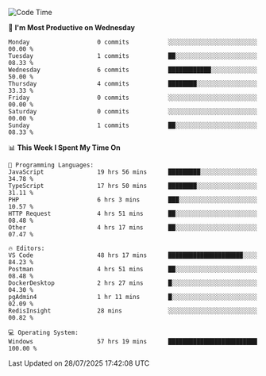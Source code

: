 <!--START_SECTION:waka-->
![Code Time](http://img.shields.io/badge/Code%20Time-5%2C406%20hrs%204%20mins-blue)

📅 **I'm Most Productive on Wednesday** 

```text
Monday                   0 commits           ░░░░░░░░░░░░░░░░░░░░░░░░░   00.00 % 
Tuesday                  1 commits           ██░░░░░░░░░░░░░░░░░░░░░░░   08.33 % 
Wednesday                6 commits           ████████████░░░░░░░░░░░░░   50.00 % 
Thursday                 4 commits           ████████░░░░░░░░░░░░░░░░░   33.33 % 
Friday                   0 commits           ░░░░░░░░░░░░░░░░░░░░░░░░░   00.00 % 
Saturday                 0 commits           ░░░░░░░░░░░░░░░░░░░░░░░░░   00.00 % 
Sunday                   1 commits           ██░░░░░░░░░░░░░░░░░░░░░░░   08.33 % 
```


📊 **This Week I Spent My Time On** 

```text
💬 Programming Languages: 
JavaScript               19 hrs 56 mins      █████████░░░░░░░░░░░░░░░░   34.78 % 
TypeScript               17 hrs 50 mins      ████████░░░░░░░░░░░░░░░░░   31.11 % 
PHP                      6 hrs 3 mins        ███░░░░░░░░░░░░░░░░░░░░░░   10.57 % 
HTTP Request             4 hrs 51 mins       ██░░░░░░░░░░░░░░░░░░░░░░░   08.48 % 
Other                    4 hrs 17 mins       ██░░░░░░░░░░░░░░░░░░░░░░░   07.47 % 

🔥 Editors: 
VS Code                  48 hrs 17 mins      █████████████████████░░░░   84.23 % 
Postman                  4 hrs 51 mins       ██░░░░░░░░░░░░░░░░░░░░░░░   08.48 % 
DockerDesktop            2 hrs 27 mins       █░░░░░░░░░░░░░░░░░░░░░░░░   04.30 % 
pgAdmin4                 1 hr 11 mins        █░░░░░░░░░░░░░░░░░░░░░░░░   02.09 % 
RedisInsight             28 mins             ░░░░░░░░░░░░░░░░░░░░░░░░░   00.82 % 

💻 Operating System: 
Windows                  57 hrs 19 mins      █████████████████████████   100.00 % 
```


 Last Updated on 28/07/2025 17:42:08 UTC
<!--END_SECTION:waka-->
